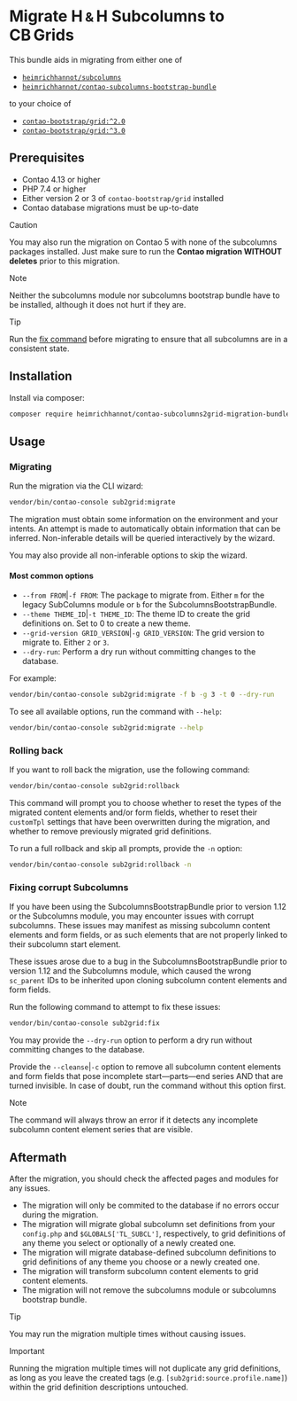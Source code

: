 # Migrate H&#8239;<small>&amp;</small>&#8239;H Subcolumns to CB&#8239;Grids

This bundle aids in migrating from either one of
- [`heimrichhannot/subcolumns`](https://github.com/heimrichhannot/contao-subcolumns)
- [`heimrichhannot/contao-subcolumns-bootstrap-bundle`](https://github.com/heimrichhannot/contao-subcolumns-bootstrap-bundle)

to your choice of
- [`contao-bootstrap/grid:^2.0`](https://github.com/contao-bootstrap/grid)
- [`contao-bootstrap/grid:^3.0`](https://contao-bootstrap.de/bootstrap-5-verwenden.html)


## Prerequisites

- Contao 4.13 or higher
- PHP 7.4 or higher
- Either version 2 or 3 of `contao-bootstrap/grid` installed
- Contao database migrations must be up-to-date

> [!CAUTION]
> You may also run the migration on Contao 5 with none of the subcolumns packages installed.
> Just make sure to run the **Contao migration WITHOUT deletes** prior to this migration.

> [!NOTE]
> Neither the subcolumns module nor subcolumns bootstrap bundle have to be installed,
> although it does not hurt if they are.

> [!TIP]
> Run the [fix command](#fixing-corrupt-subcolumns) before migrating to ensure that all subcolumns are in a consistent state.


## Installation

Install via composer:

```bash
composer require heimrichhannot/contao-subcolumns2grid-migration-bundle:dev-trunk
```


## Usage

### Migrating

Run the migration via the CLI wizard:

```bash
vendor/bin/contao-console sub2grid:migrate
```

The migration must obtain some information on the environment and your intents.
An attempt is made to automatically obtain information that can be inferred.
Non-inferable details will be queried interactively by the wizard.

You may also provide all non-inferable options to skip the wizard.

#### Most common options

- `--from FROM`|`-f FROM`: The package to migrate from. Either `m` for the legacy SubColumns module or `b` for the SubcolumnsBootstrapBundle.
- `--theme THEME_ID`|`-t THEME_ID`: The theme ID to create the grid definitions on. Set to 0 to create a new theme.
- `--grid-version GRID_VERSION`|`-g GRID_VERSION`: The grid version to migrate to. Either `2` or `3`.
- `--dry-run`: Perform a dry run without committing changes to the database.

For example:
```bash
vendor/bin/contao-console sub2grid:migrate -f b -g 3 -t 0 --dry-run
```

To see all available options, run the command with `--help`:

```bash
vendor/bin/contao-console sub2grid:migrate --help
```


### Rolling back

If you want to roll back the migration, use the following command:

```bash
vendor/bin/contao-console sub2grid:rollback
```

This command will prompt you to choose whether to reset the types of the migrated content elements and/or form fields,
whether to reset their `customTpl` settings that have been overwritten during the migration, and whether to remove
previously migrated grid definitions.

To run a full rollback and skip all prompts, provide the `-n` option:

```bash
vendor/bin/contao-console sub2grid:rollback -n
```


### Fixing corrupt Subcolumns

If you have been using the SubcolumnsBootstrapBundle prior to version 1.12 or the Subcolumns module, you may encounter issues with corrupt subcolumns.
These issues may manifest as missing subcolumn content elements and form fields, or as such elements that are not properly linked to their subcolumn start element.

These issues arose due to a bug in the SubcolumnsBootstrapBundle prior to version 1.12 and the Subcolumns module, which caused the wrong `sc_parent` IDs to be inherited upon cloning subcolumn content elements and form fields.

Run the following command to attempt to fix these issues:

```bash
vendor/bin/contao-console sub2grid:fix
```

You may provide the `--dry-run` option to perform a dry run without committing changes to the database.

Provide the `--cleanse`|`-c` option to remove all subcolumn content elements and form fields that pose incomplete start&mdash;parts&mdash;end series AND that are turned invisible. In case of doubt, run the command without this option first.

> [!NOTE]
> The command will always throw an error if it detects any incomplete subcolumn content element series that are visible.


## Aftermath

After the migration, you should check the affected pages and modules for any issues.

- The migration will only be commited to the database if no errors occur during the migration.
- The migration will migrate global subcolumn set definitions from your `config.php` and `$GLOBALS['TL_SUBCL']`,
  respectively, to grid definitions of any theme you select or optionally of a newly created one.
- The migration will migrate database-defined subcolumn definitions to grid definitions of any theme you choose or
  a newly created one.
- The migration will transform subcolumn content elements to grid content elements.
- The migration will not remove the subcolumns module or subcolumns bootstrap bundle.

> [!TIP]
> You may run the migration multiple times without causing issues.

> [!IMPORTANT]
> Running the migration multiple times will not duplicate any grid definitions, as long as you leave the created tags
> (e.g. `[sub2grid:source.profile.name]`) within the grid definition descriptions untouched. 

